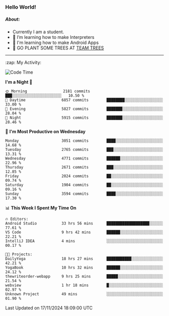 ### Hello World!

##### About:
- Currently I am a student.
- 🌱 I’m learning how to make Interpreters
- 🌱 I'm learning how to make Android Apps
- 🌱 GO PLANT SOME TREES AT [TEAM TREES](https://teamtrees.org/)

---
  <summary>:zap: My Activity:</summary>
  
<!--START_SECTION:waka-->
![Code Time](http://img.shields.io/badge/Code%20Time-1%2C612%20hrs%2023%20mins-blue)

**I'm a Night 🦉** 

```text
🌞 Morning                2181 commits        ███░░░░░░░░░░░░░░░░░░░░░░   10.50 % 
🌆 Daytime                6857 commits        ████████░░░░░░░░░░░░░░░░░   33.00 % 
🌃 Evening                5827 commits        ███████░░░░░░░░░░░░░░░░░░   28.04 % 
🌙 Night                  5915 commits        ███████░░░░░░░░░░░░░░░░░░   28.46 % 
```
📅 **I'm Most Productive on Wednesday** 

```text
Monday                   3051 commits        ████░░░░░░░░░░░░░░░░░░░░░   14.68 % 
Tuesday                  2765 commits        ███░░░░░░░░░░░░░░░░░░░░░░   13.31 % 
Wednesday                4771 commits        ██████░░░░░░░░░░░░░░░░░░░   22.96 % 
Thursday                 2671 commits        ███░░░░░░░░░░░░░░░░░░░░░░   12.85 % 
Friday                   2024 commits        ██░░░░░░░░░░░░░░░░░░░░░░░   09.74 % 
Saturday                 1904 commits        ██░░░░░░░░░░░░░░░░░░░░░░░   09.16 % 
Sunday                   3594 commits        ████░░░░░░░░░░░░░░░░░░░░░   17.30 % 
```


📊 **This Week I Spent My Time On** 

```text
🔥 Editors: 
Android Studio           33 hrs 56 mins      ███████████████████░░░░░░   77.61 % 
VS Code                  9 hrs 42 mins       ██████░░░░░░░░░░░░░░░░░░░   22.21 % 
IntelliJ IDEA            4 mins              ░░░░░░░░░░░░░░░░░░░░░░░░░   00.17 % 

🐱‍💻 Projects: 
DailyYoga                18 hrs 27 mins      ███████████░░░░░░░░░░░░░░   42.21 % 
YogaBook                 10 hrs 32 mins      ██████░░░░░░░░░░░░░░░░░░░   24.12 % 
thewriteorder-webapp     9 hrs 25 mins       █████░░░░░░░░░░░░░░░░░░░░   21.54 % 
webview                  1 hr 18 mins        █░░░░░░░░░░░░░░░░░░░░░░░░   02.97 % 
Unknown Project          49 mins             ░░░░░░░░░░░░░░░░░░░░░░░░░   01.90 % 
```


 Last Updated on 17/11/2024 18:09:00 UTC
<!--END_SECTION:waka-->
